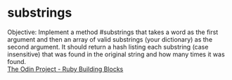 # substrings

Objective: Implement a method #substrings that takes a word as the first argument and then an array of valid substrings (your dictionary) as the second argument. It should return a hash listing each substring (case insensitive) that was found in the original string and how many times it was found.
<br><a href="http://www.theodinproject.com/ruby-programming/building-blocks">The Odin Project - Ruby Building Blocks</a>
